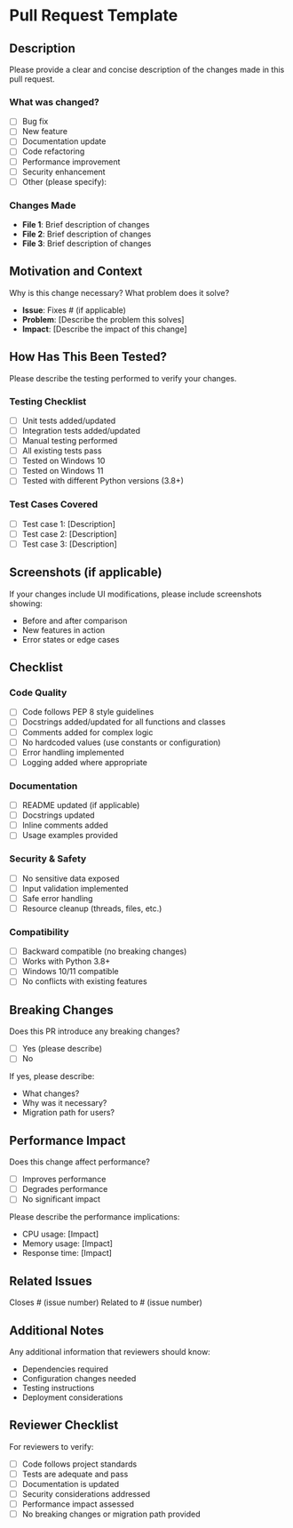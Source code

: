 # Pull Request Template

## Description

Please provide a clear and concise description of the changes made in this pull request.

### What was changed?
- [ ] Bug fix
- [ ] New feature
- [ ] Documentation update
- [ ] Code refactoring
- [ ] Performance improvement
- [ ] Security enhancement
- [ ] Other (please specify):

### Changes Made
- **File 1**: Brief description of changes
- **File 2**: Brief description of changes
- **File 3**: Brief description of changes

## Motivation and Context

Why is this change necessary? What problem does it solve?
- **Issue**: Fixes # (if applicable)
- **Problem**: [Describe the problem this solves]
- **Impact**: [Describe the impact of this change]

## How Has This Been Tested?

Please describe the testing performed to verify your changes.

### Testing Checklist
- [ ] Unit tests added/updated
- [ ] Integration tests added/updated
- [ ] Manual testing performed
- [ ] All existing tests pass
- [ ] Tested on Windows 10
- [ ] Tested on Windows 11
- [ ] Tested with different Python versions (3.8+)

### Test Cases Covered
- [ ] Test case 1: [Description]
- [ ] Test case 2: [Description]
- [ ] Test case 3: [Description]

## Screenshots (if applicable)

If your changes include UI modifications, please include screenshots showing:
- Before and after comparison
- New features in action
- Error states or edge cases

## Checklist

### Code Quality
- [ ] Code follows PEP 8 style guidelines
- [ ] Docstrings added/updated for all functions and classes
- [ ] Comments added for complex logic
- [ ] No hardcoded values (use constants or configuration)
- [ ] Error handling implemented
- [ ] Logging added where appropriate

### Documentation
- [ ] README updated (if applicable)
- [ ] Docstrings updated
- [ ] Inline comments added
- [ ] Usage examples provided

### Security & Safety
- [ ] No sensitive data exposed
- [ ] Input validation implemented
- [ ] Safe error handling
- [ ] Resource cleanup (threads, files, etc.)

### Compatibility
- [ ] Backward compatible (no breaking changes)
- [ ] Works with Python 3.8+
- [ ] Windows 10/11 compatible
- [ ] No conflicts with existing features

## Breaking Changes

Does this PR introduce any breaking changes?
- [ ] Yes (please describe)
- [ ] No

If yes, please describe:
- What changes?
- Why was it necessary?
- Migration path for users?

## Performance Impact

Does this change affect performance?
- [ ] Improves performance
- [ ] Degrades performance
- [ ] No significant impact

Please describe the performance implications:
- CPU usage: [Impact]
- Memory usage: [Impact]
- Response time: [Impact]

## Related Issues

Closes # (issue number)
Related to # (issue number)

## Additional Notes

Any additional information that reviewers should know:
- Dependencies required
- Configuration changes needed
- Testing instructions
- Deployment considerations

## Reviewer Checklist

For reviewers to verify:
- [ ] Code follows project standards
- [ ] Tests are adequate and pass
- [ ] Documentation is updated
- [ ] Security considerations addressed
- [ ] Performance impact assessed
- [ ] No breaking changes or migration path provided
